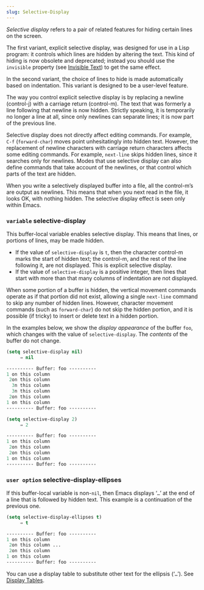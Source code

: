 ```yaml
---
slug: Selective-Display
---
```


*Selective display* refers to a pair of related features for hiding certain lines on the screen.

The first variant, explicit selective display, was designed for use in a Lisp program: it controls which lines are hidden by altering the text. This kind of hiding is now obsolete and deprecated; instead you should use the `invisible` property (see [Invisible Text](/docs/elisp/Invisible-Text)) to get the same effect.

In the second variant, the choice of lines to hide is made automatically based on indentation. This variant is designed to be a user-level feature.

The way you control explicit selective display is by replacing a newline (control-j) with a carriage return (control-m). The text that was formerly a line following that newline is now hidden. Strictly speaking, it is temporarily no longer a line at all, since only newlines can separate lines; it is now part of the previous line.

Selective display does not directly affect editing commands. For example, `C-f` (`forward-char`) moves point unhesitatingly into hidden text. However, the replacement of newline characters with carriage return characters affects some editing commands. For example, `next-line` skips hidden lines, since it searches only for newlines. Modes that use selective display can also define commands that take account of the newlines, or that control which parts of the text are hidden.

When you write a selectively displayed buffer into a file, all the control-m’s are output as newlines. This means that when you next read in the file, it looks OK, with nothing hidden. The selective display effect is seen only within Emacs.

### <span className="tag variable">`variable`</span> **selective-display**

This buffer-local variable enables selective display. This means that lines, or portions of lines, may be made hidden.

*   If the value of `selective-display` is `t`, then the character control-m marks the start of hidden text; the control-m, and the rest of the line following it, are not displayed. This is explicit selective display.
*   If the value of `selective-display` is a positive integer, then lines that start with more than that many columns of indentation are not displayed.

When some portion of a buffer is hidden, the vertical movement commands operate as if that portion did not exist, allowing a single `next-line` command to skip any number of hidden lines. However, character movement commands (such as `forward-char`) do not skip the hidden portion, and it is possible (if tricky) to insert or delete text in a hidden portion.

In the examples below, we show the *display appearance* of the buffer `foo`, which changes with the value of `selective-display`. The *contents* of the buffer do not change.

```lisp
(setq selective-display nil)
     ⇒ nil

---------- Buffer: foo ----------
1 on this column
 2on this column
  3n this column
  3n this column
 2on this column
1 on this column
---------- Buffer: foo ----------
```



```lisp
(setq selective-display 2)
     ⇒ 2

---------- Buffer: foo ----------
1 on this column
 2on this column
 2on this column
1 on this column
---------- Buffer: foo ----------
```

### <span className="tag useroption">`user option`</span> **selective-display-ellipses**

If this buffer-local variable is non-`nil`, then Emacs displays ‘`…`’ at the end of a line that is followed by hidden text. This example is a continuation of the previous one.

```lisp
(setq selective-display-ellipses t)
     ⇒ t

---------- Buffer: foo ----------
1 on this column
 2on this column ...
 2on this column
1 on this column
---------- Buffer: foo ----------
```

You can use a display table to substitute other text for the ellipsis (‘`…`’). See [Display Tables](/docs/elisp/Display-Tables).
